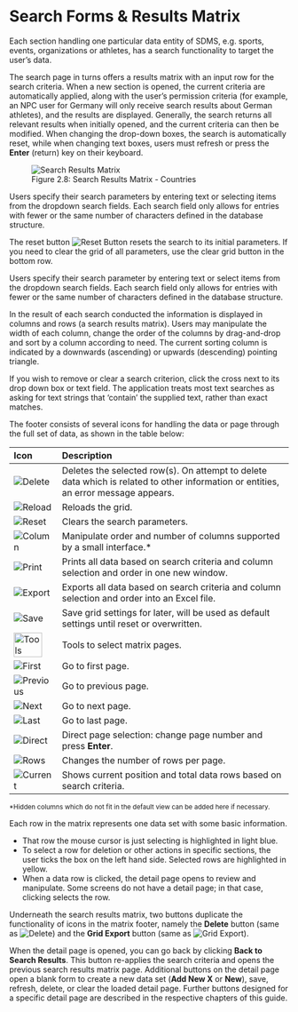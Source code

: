 # Search Forms & Results Matrix

Each section handling one particular data entity of SDMS, e.g. sports, events, organizations or athletes, has a search functionality to target the user’s data.

The search page in turns offers a results matrix with an input row for the search criteria. When a new section is opened, the current criteria are automatically applied, along with the user’s permission criteria (for example, an NPC user for Germany will only receive search results about German athletes), and the results are displayed. Generally, the search returns all relevant results when initially opened, and the current criteria can then be modified. When changing the drop-down boxes, the search is automatically reset, while when changing text boxes, users must refresh or press the **Enter** (return) key on their keyboard.

<figure>
    <img class="screenshot" src="_img/figures/2.8-search-results-matrix.png" alt="Search Results Matrix">
    <figcaption>Figure 2.8: Search Results Matrix - Countries</figcaption>
</figure>

Users specify their search parameters by entering text or selecting items from the dropdown search fields. Each search field only allows for entries with fewer or the same number of characters defined in the database structure.

The reset button <img src="_img/inline/icon-reset.svg" alt="Reset Button" class="inline"> resets the search to its initial parameters. If you need to clear the grid of all parameters, use the clear grid button in the bottom row.

Users specify their search parameter by entering text or select items from the dropdown search fields. Each search field only allows for entries with fewer or the same number of characters defined in the database structure.

In the result of each search conducted the information is displayed in columns and rows (a search results matrix). Users may manipulate the width of each column, change the order of the columns by drag-and-drop and sort by a column according to need. The current sorting column is indicated by a downwards (ascending) or upwards (descending) pointing triangle.

If you wish to remove or clear a search criterion, click the cross next to its drop down box or text field. The application treats most text searches as asking for text strings that ‘contain’ the supplied text, rather than exact matches.

The footer consists of several icons for handling the data or page through the full set of data, as shown in the table below:

| **Icon**                                                                               | **Description**                                                                                                                     |
| :------------------------------------------------------------------------------------- | :---------------------------------------------------------------------------------------------------------------------------------- |
| <img src="_img/inline/icon-delete.svg" alt="Delete" class="inline">                    | Deletes the selected row(s). On attempt to delete data which is related to other information or entities, an error message appears. |
| <img src="_img/inline/icon-reload.svg" alt="Reload" class="inline" >                   | Reloads the grid.                                                                                                                   |
| <img src="_img/inline/icon-reset.svg" alt="Reset" class="inline">                      | Clears the search parameters.                                                                                                       |
| <img src="_img/inline/icon-column.svg" alt="Column" class="inline">                    | Manipulate order and number of columns supported by a small interface.<span class="asterisk">*</span>                               |
| <img src="_img/inline/icon-print.svg" alt="Print" class="inline print">                | Prints all data based on search criteria and column selection and order in one new window.                                          |
| <img src="_img/inline/icon-export.svg" alt="Export" class="inline">                    | Exports all data based on search criteria and column selection and order into an Excel file.                                        |
| <img src="_img/inline/icon-save.svg" alt="Save" class="inline">                        | Save grid settings for later, will be used as default settings until reset or overwritten.                                          |
| <img src="_img/inline/icon-tools.png" alt="Tools" class="inline icon-set" width="85%"> | Tools to select matrix pages.                                                                                                       |
| <img src="_img/inline/icon-first.svg" alt="First" class="inline">                      | Go to first page.                                                                                                                   |
| <img src="_img/inline/icon-previous.svg" alt="Previous" class="inline">                | Go to previous page.                                                                                                                |
| <img src="_img/inline/icon-next.svg" alt="Next" class="inline">                        | Go to next page.                                                                                                                    |
| <img src="_img/inline/icon-last.svg" alt="Last" class="inline">                        | Go to last page.                                                                                                                    |
| <img src="_img/inline/icon-direct.png" alt="Direct" class="inline icon-set">           | Direct page selection: change page number and press **Enter**.                                                                      |
| <img src="_img/inline/icon-rows.png" alt="Rows" class="inline icon-set">               | Changes the number of rows per page.                                                                                                |
| <img src="_img/inline/icon-current.png" alt="Current" class="inline icon-set">         | Shows current position and total data rows based on search criteria.                                                                |

<p class="footnote">
    <small><span class="asterisk">*</span>Hidden columns which do not fit in the default view can be added here if necessary.</small>
</p>

Each row in the matrix represents one data set with some basic information.
- That row the mouse cursor is just selecting is highlighted in light blue.
- To select a row for deletion or other actions in specific sections, the user ticks the box on the left hand side. Selected rows are highlighted in yellow.
- When a data row is clicked, the detail page opens to review and manipulate. Some screens do not have a detail page; in that case, clicking selects the row.

Underneath the search results matrix, two buttons duplicate the functionality of icons in the matrix footer, namely the **Delete** button (same as <img src="_img/inline/icon-delete.svg" alt="Delete" class="inline">) and the **Grid Export** button (same as <img src="_img/inline/icon-export.svg" alt="Grid Export" class="inline">).

When the detail page is opened, you can go back by clicking **Back to Search Results**. This button re-applies the search criteria and opens the previous search results matrix page. Additional buttons on the detail page open a blank form to create a new data set (**Add New X** or **New**), save, refresh, delete, or clear the loaded detail page. Further buttons designed for a specific detail page are described in the respective chapters of this guide.
